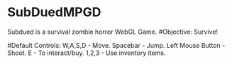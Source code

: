 # SubDuedMPGD
Subdued is a survival zombie horror WebGL Game.
#Objective:
Survive!

#Default Controls:
W,A,S,D - Move.
Spacebar - Jump.
Left Mouse Button - Shoot.
E - To interact/buy.
1,2,3 - Use inventory items.
